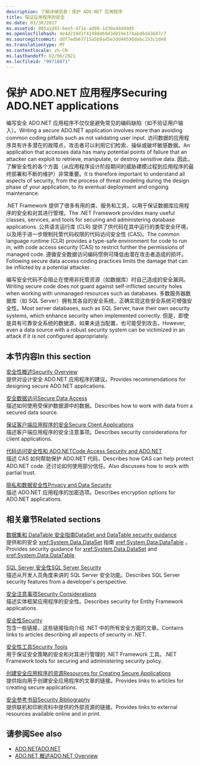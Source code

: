 ```yaml
---
description: 了解详细信息：保护 ADO.NET 应用程序
title: 保证应用程序的安全
ms.date: 03/30/2017
ms.assetid: 005a1d43-6ee5-471e-ad98-1d30a44d49d5
ms.openlocfilehash: 4e4d219d1f4249846943d019e174abd6d43687c7
ms.sourcegitcommit: ddf7edb67715a5b9a45e3dd44536dabc153c1de0
ms.translationtype: MT
ms.contentlocale: zh-CN
ms.lasthandoff: 02/06/2021
ms.locfileid: "99718871"
---
```

# <a name="securing-adonet-applications"></a><span data-ttu-id="9d131-103">保护 ADO.NET 应用程序</span><span class="sxs-lookup"><span data-stu-id="9d131-103">Securing ADO.NET applications</span></span>

<span data-ttu-id="9d131-104">编写安全 ADO.NET 应用程序不仅仅是避免常见的编码缺陷（如不验证用户输入）。</span><span class="sxs-lookup"><span data-stu-id="9d131-104">Writing a secure ADO.NET application involves more than avoiding common coding pitfalls such as not validating user input.</span></span> <span data-ttu-id="9d131-105">访问数据的应用程序具有许多潜在的故障点，攻击者可以利用它们检索、操纵或破坏敏感数据。</span><span class="sxs-lookup"><span data-stu-id="9d131-105">An application that accesses data has many potential points of failure that an attacker can exploit to retrieve, manipulate, or destroy sensitive data.</span></span> <span data-ttu-id="9d131-106">因此，了解安全性的各个方面（从应用程序设计阶段期间的威胁建模过程到应用程序的最终部署和不断的维护）非常重要。</span><span class="sxs-lookup"><span data-stu-id="9d131-106">It is therefore important to understand all aspects of security, from the process of threat modeling during the design phase of your application, to its eventual deployment and ongoing maintenance.</span></span>  
  
<span data-ttu-id="9d131-107">.NET Framework 提供了很多有用的类、服务和工具，以用于保证数据库应用程序的安全和对其进行管理。</span><span class="sxs-lookup"><span data-stu-id="9d131-107">The .NET Framework provides many useful classes, services, and tools for securing and administering database applications.</span></span> <span data-ttu-id="9d131-108">公共语言运行库 (CLR) 提供了供代码在其中运行的类型安全环境，以及用于进一步限制托管代码权限的代码访问安全性 (CAS)。</span><span class="sxs-lookup"><span data-stu-id="9d131-108">The common language runtime (CLR) provides a type-safe environment for code to run in, with code access security (CAS) to restrict further the permissions of managed code.</span></span> <span data-ttu-id="9d131-109">遵循安全数据访问编码惯例可降低由潜在攻击者造成的损坏。</span><span class="sxs-lookup"><span data-stu-id="9d131-109">Following secure data access coding practices limits the damage that can be inflicted by a potential attacker.</span></span>  
  
<span data-ttu-id="9d131-110">编写安全代码不会阻止在使用非托管资源（如数据库）时自己造成的安全漏洞。</span><span class="sxs-lookup"><span data-stu-id="9d131-110">Writing secure code does not guard against self-inflicted security holes when working with unmanaged resources such as databases.</span></span> <span data-ttu-id="9d131-111">多数服务器数据库（如 SQL Server）拥有其各自的安全系统，正确实现这些安全系统可增强安全性。</span><span class="sxs-lookup"><span data-stu-id="9d131-111">Most server databases, such as SQL Server, have their own security systems, which enhance security when implemented correctly.</span></span> <span data-ttu-id="9d131-112">但是，即使是具有可靠安全系统的数据源，如果未适当配置，也可能受到攻击。</span><span class="sxs-lookup"><span data-stu-id="9d131-112">However, even a data source with a robust security system can be victimized in an attack if it is not configured appropriately.</span></span>  
  
## <a name="in-this-section"></a><span data-ttu-id="9d131-113">本节内容</span><span class="sxs-lookup"><span data-stu-id="9d131-113">In this section</span></span>

 [<span data-ttu-id="9d131-114">安全性概述</span><span class="sxs-lookup"><span data-stu-id="9d131-114">Security Overview</span></span>](security-overview.md)  
 <span data-ttu-id="9d131-115">提供对设计安全 ADO.NET 应用程序的建议。</span><span class="sxs-lookup"><span data-stu-id="9d131-115">Provides recommendations for designing secure ADO.NET applications.</span></span>  
  
 [<span data-ttu-id="9d131-116">安全数据访问</span><span class="sxs-lookup"><span data-stu-id="9d131-116">Secure Data Access</span></span>](secure-data-access.md)  
 <span data-ttu-id="9d131-117">描述如何使用受保护数据源中的数据。</span><span class="sxs-lookup"><span data-stu-id="9d131-117">Describes how to work with data from a secured data source.</span></span>  
  
 [<span data-ttu-id="9d131-118">保证客户端应用程序的安全</span><span class="sxs-lookup"><span data-stu-id="9d131-118">Secure Client Applications</span></span>](secure-client-applications.md)  
 <span data-ttu-id="9d131-119">描述客户端应用程序的安全注意事项。</span><span class="sxs-lookup"><span data-stu-id="9d131-119">Describes security considerations for client applications.</span></span>  
  
 [<span data-ttu-id="9d131-120">代码访问安全性和 ADO.NET</span><span class="sxs-lookup"><span data-stu-id="9d131-120">Code Access Security and ADO.NET</span></span>](code-access-security.md)  
 <span data-ttu-id="9d131-121">描述 CAS 如何帮助保护 ADO.NET 代码，</span><span class="sxs-lookup"><span data-stu-id="9d131-121">Describes how CAS can help protect ADO.NET code.</span></span> <span data-ttu-id="9d131-122">还讨论如何使用部分信任。</span><span class="sxs-lookup"><span data-stu-id="9d131-122">Also discusses how to work with partial trust.</span></span>  
  
 [<span data-ttu-id="9d131-123">隐私和数据安全性</span><span class="sxs-lookup"><span data-stu-id="9d131-123">Privacy and Data Security</span></span>](privacy-and-data-security.md)  
 <span data-ttu-id="9d131-124">描述 ADO.NET 应用程序的加密选项。</span><span class="sxs-lookup"><span data-stu-id="9d131-124">Describes encryption options for ADO.NET applications.</span></span>  
  
## <a name="related-sections"></a><span data-ttu-id="9d131-125">相关章节</span><span class="sxs-lookup"><span data-stu-id="9d131-125">Related sections</span></span>

 [<span data-ttu-id="9d131-126">数据集和 DataTable 安全指南</span><span class="sxs-lookup"><span data-stu-id="9d131-126">DataSet and DataTable security guidance</span></span>](dataset-datatable-dataview/security-guidance.md)  
 <span data-ttu-id="9d131-127">提供和的安全 <xref:System.Data.DataSet> 指南 <xref:System.Data.DataTable> 。</span><span class="sxs-lookup"><span data-stu-id="9d131-127">Provides security guidance for <xref:System.Data.DataSet> and <xref:System.Data.DataTable>.</span></span>

 [<span data-ttu-id="9d131-128">SQL Server 安全性</span><span class="sxs-lookup"><span data-stu-id="9d131-128">SQL Server Security</span></span>](./sql/sql-server-security.md)  
 <span data-ttu-id="9d131-129">描述从开发人员角度来讲的 SQL Server 安全功能。</span><span class="sxs-lookup"><span data-stu-id="9d131-129">Describes SQL Server security features from a developer's perspective.</span></span>  
  
 [<span data-ttu-id="9d131-130">安全注意事项</span><span class="sxs-lookup"><span data-stu-id="9d131-130">Security Considerations</span></span>](./ef/security-considerations.md)  
 <span data-ttu-id="9d131-131">描述实体框架应用程序的安全性。</span><span class="sxs-lookup"><span data-stu-id="9d131-131">Describes security for Entity Framework applications.</span></span>  
  
 [<span data-ttu-id="9d131-132">安全性</span><span class="sxs-lookup"><span data-stu-id="9d131-132">Security</span></span>](../../../standard/security/index.md)  
 <span data-ttu-id="9d131-133">包含一些链接，这些链接指向介绍 .NET 中的所有安全方面的文章。</span><span class="sxs-lookup"><span data-stu-id="9d131-133">Contains links to articles describing all aspects of security in .NET.</span></span>  
  
 <span data-ttu-id="9d131-134">[安全性工具](/previous-versions/visualstudio/visual-studio-2008/7w3fd0wb(v=vs.90))</span><span class="sxs-lookup"><span data-stu-id="9d131-134">[Security Tools](/previous-versions/visualstudio/visual-studio-2008/7w3fd0wb(v=vs.90))</span></span>  
 <span data-ttu-id="9d131-135">用于保证安全策略的安全和对其进行管理的 .NET Framework 工具。</span><span class="sxs-lookup"><span data-stu-id="9d131-135">.NET Framework tools for securing and administering security policy.</span></span>  
  
 <span data-ttu-id="9d131-136">[创建安全应用程序的资源](/previous-versions/visualstudio/visual-studio-2010/ms165101(v=vs.100))</span><span class="sxs-lookup"><span data-stu-id="9d131-136">[Resources for Creating Secure Applications](/previous-versions/visualstudio/visual-studio-2010/ms165101(v=vs.100))</span></span>  
 <span data-ttu-id="9d131-137">提供指向用于创建安全应用程序的文章的链接。</span><span class="sxs-lookup"><span data-stu-id="9d131-137">Provides links to articles for creating secure applications.</span></span>  
  
 [<span data-ttu-id="9d131-138">安全参考书目</span><span class="sxs-lookup"><span data-stu-id="9d131-138">Security Bibliography</span></span>](/visualstudio/ide/securing-applications)  
 <span data-ttu-id="9d131-139">提供联机和印刷资料中提供的外部资源的链接。</span><span class="sxs-lookup"><span data-stu-id="9d131-139">Provides links to external resources available online and in print.</span></span>  
  
## <a name="see-also"></a><span data-ttu-id="9d131-140">请参阅</span><span class="sxs-lookup"><span data-stu-id="9d131-140">See also</span></span>

- [<span data-ttu-id="9d131-141">ADO.NET</span><span class="sxs-lookup"><span data-stu-id="9d131-141">ADO.NET</span></span>](index.md)
- [<span data-ttu-id="9d131-142">ADO.NET 概述</span><span class="sxs-lookup"><span data-stu-id="9d131-142">ADO.NET Overview</span></span>](ado-net-overview.md)
